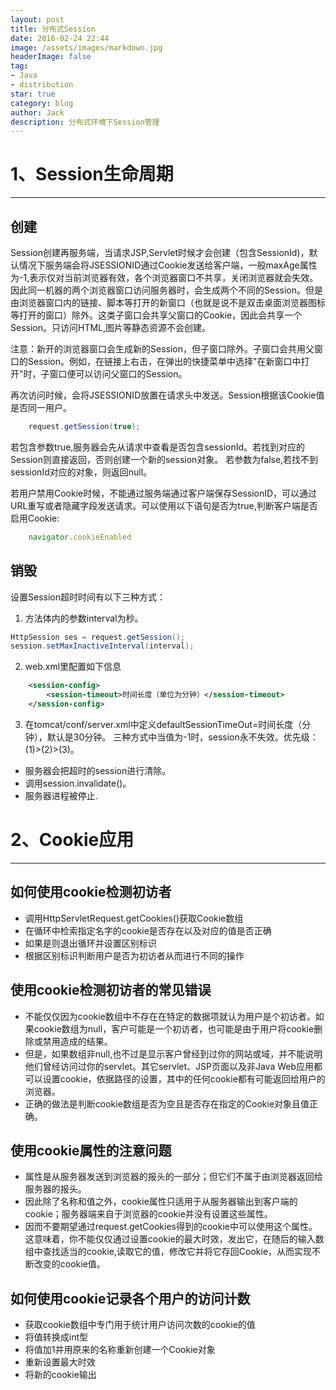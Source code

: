 ```yaml
---
layout: post
title: 分布式Session
date: 2016-02-24 22:44
image: /assets/images/markdown.jpg
headerImage: false
tag:
- Java
- distribution
star: true
category: blog
author: Jack
description: 分布式环境下Session管理
---
```


# 1、Session生命周期
---

## 创建
Session创建再服务端，当请求JSP,Servlet时候才会创建（包含SessionId)，默认情况下服务端会将JSESSIONID通过Cookie发送给客户端，一般maxAge属性为-1,表示仅对当前浏览器有效，各个浏览器窗口不共享，关闭浏览器就会失效。因此同一机器的两个浏览器窗口访问服务器时，会生成两个不同的Session。但是由浏览器窗口内的链接、脚本等打开的新窗口（也就是说不是双击桌面浏览器图标等打开的窗口）除外。这类子窗口会共享父窗口的Cookie，因此会共享一个Session。只访问HTML,图片等静态资源不会创建。

注意：新开的浏览器窗口会生成新的Session，但子窗口除外。子窗口会共用父窗口的Session。例如，在链接上右击，在弹出的快捷菜单中选择"在新窗口中打开"时，子窗口便可以访问父窗口的Session。


再次访问时候，会将JSESSIONID放置在请求头中发送。Session根据该Cookie值是否同一用户。

```Java
	request.getSession(true);
```
若包含参数true,服务器会先从请求中查看是否包含sessionId。若找到对应的Session则直接返回，否则创建一个新的session对象。
若参数为false,若找不到sessionId对应的对象，则返回null。


若用户禁用Cookie时候，不能通过服务端通过客户端保存SessionID，可以通过URL重写或者隐藏字段发送请求。可以使用以下语句是否为true,判断客户端是否启用Cookie:
```JavaScript
	navigator.cookieEnabled
```

## 销毁
设置Session超时时间有以下三种方式：

1. 方法体内的参数interval为秒。 
```Java
HttpSession ses = request.getSession();
session.setMaxInactiveInterval(interval);
```


2. web.xml里配置如下信息
```XML
	<session-config>
		<session-timeout>时间长度（单位为分钟）</session-timeout>
	</session-config>
```


3. 在tomcat/conf/server.xml中定义defaultSessionTimeOut=时间长度（分钟），默认是30分钟。
三种方式中当值为-1时，session永不失效。优先级：(1)>(2)>(3)。

- 服务器会把超时的session进行清除。
- 调用session.invalidate()。
- 服务器进程被停止.


# 2、Cookie应用
---

## 如何使用cookie检测初访者
+ 调用HttpServletRequest.getCookies()获取Cookie数组
+ 在循环中检索指定名字的cookie是否存在以及对应的值是否正确
+ 如果是则退出循环并设置区别标识
+ 根据区别标识判断用户是否为初访者从而进行不同的操作

## 使用cookie检测初访者的常见错误
*	不能仅仅因为cookie数组中不存在在特定的数据项就认为用户是个初访者。如果cookie数组为null，客户可能是一个初访者，也可能是由于用户将cookie删除或禁用造成的结果。
*	但是，如果数组非null,也不过是显示客户曾经到过你的网站或域，并不能说明他们曾经访问过你的servlet。其它servlet、JSP页面以及非Java Web应用都可以设置cookie，依据路径的设置，其中的任何cookie都有可能返回给用户的浏览器。
*	正确的做法是判断cookie数组是否为空且是否存在指定的Cookie对象且值正确。

## 使用cookie属性的注意问题
*	属性是从服务器发送到浏览器的报头的一部分；但它们不属于由浏览器返回给服务器的报头。　
*	因此除了名称和值之外，cookie属性只适用于从服务器输出到客户端的cookie；服务器端来自于浏览器的cookie并没有设置这些属性。　
*	因而不要期望通过request.getCookies得到的cookie中可以使用这个属性。这意味着，你不能仅仅通过设置cookie的最大时效，发出它，在随后的输入数组中查找适当的cookie,读取它的值，修改它并将它存回Cookie，从而实现不断改变的cookie值。

## 如何使用cookie记录各个用户的访问计数
* 获取cookie数组中专门用于统计用户访问次数的cookie的值
* 将值转换成int型
* 将值加1并用原来的名称重新创建一个Cookie对象
* 重新设置最大时效
* 将新的cookie输出

